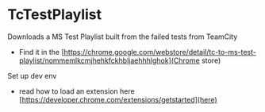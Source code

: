 # TcTestPlaylist
Downloads a MS Test Playlist built from the failed tests from TeamCity
- Find it in the [https://chrome.google.com/webstore/detail/tc-to-ms-test-playlist/nommemlkcmjhehkfckhbljaehhhlghok](Chrome store)

Set up dev env
- read how to load an extension here [https://developer.chrome.com/extensions/getstarted](here)
